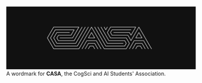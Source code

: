 ![animated casa wordmark: white on black letters drawn on a hexagonal grid in the style of the wire traces on a PCB](./wordlogo.svg)
A wordmark for **CASA**, the CogSci and AI Students' Association.
